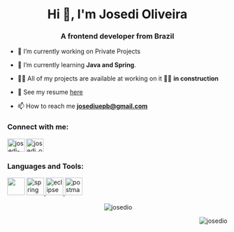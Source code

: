 <h1 align="center">Hi 👋, I'm Josedi Oliveira</h1>
<h3 align="center">A frontend developer from Brazil</h3>

- 🔭 I’m currently working on Private Projects

- 🌱 I’m currently learning **Java and Spring**.

- 👨‍💻 All of my projects are available at working on it :factory_worker: **in construction**

- 📄 See my resume [here](https://docs.google.com/document/d/1LE61l07sbzCovYGOcucQ9rFFhvK4k4Sxt5jVaJ-Lk1Y/ )

- 📫 How to reach me **josediuepb@gmail.com**

<h3 align="left">Connect with me:</h3>
<p align="left">
<a href="https://linkedin.com/in/josedi-oliveira-9663651a3" target="blank">
<img align="left" src="https://raw.githubusercontent.com/rahuldkjain/github-profile-readme-generator/master/src/images/icons/Social/linked-in-alt.svg" alt="josedi-oliveira-9663651a3" height="30" width="40" /></a>
<a href="https://instagram.com/josedi_o" target="blank">
<img align="center" src="https://raw.githubusercontent.com/rahuldkjain/github-profile-readme-generator/master/src/images/icons/Social/instagram.svg" alt="josedi_o" height="30" width="40" /></a>
</p>

<h3 align="left">Languages and Tools:</h3>
<p> 
<a href="https://www.java.com/pt-BR/" target="_blank" rel="noreferrer"> <img src="https://www.vectorlogo.zone/logos/java/java-icon.svg" width="40" height="40"/></a>
<a href="https://spring.io/projects/spring-framework" target="_blank" rel="noreferrer"> <img src="https://www.vectorlogo.zone/logos/springio/springio-icon.svg" alt="spring" width="40" height="40"/>
<a href="https://eclipseide.org/" target="_blank" rel="noreferrer"> <img src="https://www.svgrepo.com/show/353685/eclipse-icon.svg" alt="eclipse" width="40" height="40"/> </a>
<a href="https://www.postman.com/" target="_blank" rel="noreferrer"> <img src="https://www.svgrepo.com/show/354202/postman-icon.svg" alt="postman" width="40" height="40"/> </a>

</p>
<p align="center">&nbsp;<img align="center" src="https://github-readme-stats.vercel.app/api?username=josedio&theme=vision-friendly-dark&show_icons=true&locale=en" alt="josedio" /></p>

<p align="right"> <img src="https://komarev.com/ghpvc/?username=josedio&label=Profile%20views&color=orange&style=for-the-badge" alt="josedio" /> </p>
